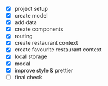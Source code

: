 - [x] project setup
- [x] create model
- [x] add data
- [x] create components
- [x] routing
- [x] create restaurant context
- [x] create favourite restaurant context
- [x] local storage
- [x] modal
- [x] improve style & prettier
- [ ] final check